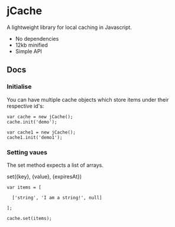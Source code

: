 # jCache

A lightweight library for local caching in Javascript.

- No dependencies
- 12kb minified
- Simple API

## Docs

### Initialise

You can have multiple cache objects which store items under their respective id's:

```
var cache = new jCache();
cache.init('demo');

var cache1 = new jCache();
cache1.init('demo1');
```

### Setting vaues

The set method expects a list of arrays.

set({key}, {value}, {expiresAt})

```
var items = [

  ['string', 'I am a string!', null]

];

cache.set(items);
```
